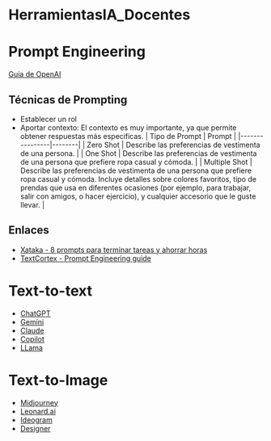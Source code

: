 # HerramientasIA_Docentes
# Prompt Engineering
[Guia de OpenAI](https://platform.openai.com/docs/guides/prompt-engineering)
## Técnicas de Prompting
* Establecer un rol
* Aportar contexto: El contexto es muy importante, ya que permite obtener respuestas más especificas.
  | Tipo de Prompt | Prompt |
|----------------|--------|
| Zero Shot      | Describe las preferencias de vestimenta de una persona. |
| One Shot       | Describe las preferencias de vestimenta de una persona que prefiere ropa casual y cómoda. |
| Multiple Shot  | Describe las preferencias de vestimenta de una persona que prefiere ropa casual y cómoda. Incluye detalles sobre colores favoritos, tipo de prendas que usa en diferentes ocasiones (por ejemplo, para trabajar, salir con amigos, o hacer ejercicio), y cualquier accesorio que le guste llevar. |


## Enlaces
* [Xataka - 8 prompts para terminar tareas y ahorrar horas](https://www.xataka.com/robotica-e-ia/ocho-prompts-chatgpt-para-terminar-tareas-segundos-ahorrar-horas-trabajo)
* [TextCortex - Prompt Engineering guide](https://textcortex.com/es/post/prompt-engineering-guide)

# Text-to-text
* [ChatGPT]()
* [Gemini]()
* [Claude]()
* [Copilot]()
* [LLama]()
  
# Text-to-Image
* [Midjourney]()
* [Leonard.ai]()
* [Ideogram](https://docs.ideogram.ai/using-ideogram/getting-started/the-basics-step-by-step)
* [Designer]()
